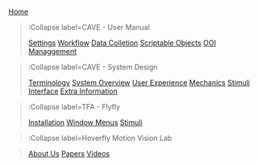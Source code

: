 [Home](/)
> :Collapse label=CAVE - User Manual
>
> [Settings](/docs/usermanual/settings)
> [Workflow](/docs/usermanual/workflow)
> [Data Colletion](/docs/usermanual/datacollection)
> [Scriptable Objects](/docs/usermanual/scriptableobjects)
> [OOI Managgement](/docs/usermanual/ooimanagement)

> :Collapse label=CAVE - System Design
>
> [Terminology](/docs/systemdesign/terminology)
> [System Overview](/docs/systemdesign/systemoverview)
> [User Experience](/docs/systemdesign/userexperience)
> [Mechanics](/docs/systemdesign/mechanics)
> [Stimuli](/docs/systemdesign/stimuli)
> [Interface](/docs/systemdesign/interface)
> [Extra Information](/docs/systemdesign/extrainformation)

> :Collapse label=TFA - Flyfly
>
> [Installation](/docs/flyfly/installation)
> [Window Menus](/docs/flyfly/windowmenus)
> [Stimuli](/docs/flyfly/stimuli)

> :Collapse label=Hoverfly Motion Vision Lab

> [About Us](/docs/About)
> [Papers](/docs/Papers)
> [Videos](/docs/Videos)
